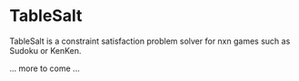 TableSalt
=========
TableSalt is a constraint satisfaction problem solver for nxn games such as Sudoku or KenKen.

... more to come ...
